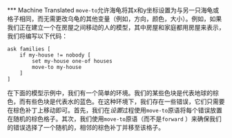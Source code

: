 ﻿*** Machine Translated
`move-to`允许海龟将其x和y坐标设置为与另一只海龟或格子相同，而无需更改乌龟的其他变量（例如，方向，颜色，大小）。例如，如果我们正在建立一个在房屋之间移动的人的模型，其中房屋和家庭都用房屋来表示，我们将编写以下代码：



```
ask families [
	if my-house != nobody [
		set my-house one-of houses
		move-to my-house
	]
]
```


在下面的模型示例中，我们有一个简单的环境。我们的某些色块是代表地球的棕色，而有些色块是代表水的蓝色。在这种环境下，我们存在一些错误，它们只需要在棕色补丁上移动即可。首先，我们在*设置*过程使用`move-to`原语将每个错误放置在随机的棕色格子。其次，我们使用`move-to`原语（而不是`forward` ）来确保我们的错误选择了一个随机的，相邻的棕色补丁并移至该格子。